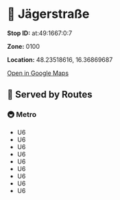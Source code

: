 # 🚉 Jägerstraße


**Stop ID:** at:49:1667:0:7

**Zone:** 0100

**Location:** 48.23518616, 16.36869687

[Open in Google Maps](https://www.google.com/maps?q=48.23518616,16.36869687)

## 🚆 Served by Routes

### 🚇 Metro
- U6
- U6
- U6
- U6
- U6
- U6
- U6
- U6
- U6